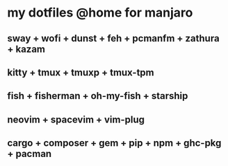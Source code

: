 # my dotfiles @home for manjaro

## sway + wofi + dunst + feh + pcmanfm + zathura + kazam

## kitty + tmux + tmuxp + tmux-tpm

## fish + fisherman + oh-my-fish + starship

## neovim + spacevim + vim-plug

## cargo + composer + gem + pip + npm + ghc-pkg + pacman
